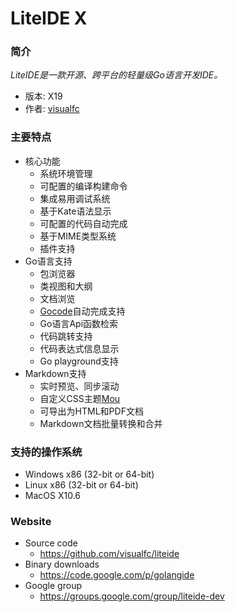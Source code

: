 <!-- Welcome to LiteIDE X -->

LiteIDE X
=========

### 简介

_LiteIDE是一款开源、跨平台的轻量级Go语言开发IDE。_

* 版本: X19
* 作者: [visualfc](mailto:visualfc@gmail.com)


### 主要特点
* 核心功能
	* 系统环境管理
	* 可配置的编译构建命令
	* 集成易用调试系统
	* 基于Kate语法显示
	* 可配置的代码自动完成
	* 基于MIME类型系统
	* 插件支持
* Go语言支持
	* 包浏览器
	* 类视图和大纲
	* 文档浏览
	* [Gocode](https://github.com/nsf/gocode)自动完成支持
	* Go语言Api函数检索
	* 代码跳转支持
	* 代码表达式信息显示
	* Go playground支持
* Markdown支持
	* 实时预览、同步滚动
	* 自定义CSS主题[Mou](http://mouapp.com) 
	* 可导出为HTML和PDF文档
	* Markdown文档批量转换和合并
	
### 支持的操作系统
* Windows x86 (32-bit or 64-bit) 
* Linux x86 (32-bit or 64-bit)
* MacOS X10.6

### Website
* Source code
	* <https://github.com/visualfc/liteide>
* Binary downloads 
	* <https://code.google.com/p/golangide>
* Google group
	* <https://groups.google.com/group/liteide-dev>
